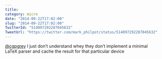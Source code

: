 ```yaml
---
title: 
category: micro
date: "2014-09-22T17:02:00"
slug: "2014-09-22T17:02:00"
TwitterId: "514097292287045632"
TweetUrl: "https://twitter.com/mark_philpot/status/514097292287045632"
---
```


[@cgpgrey](https://twitter.com/cgpgrey) I just don’t understand whey they don’t
implement a minimal LaTeX parser and cache the result for that particular device
